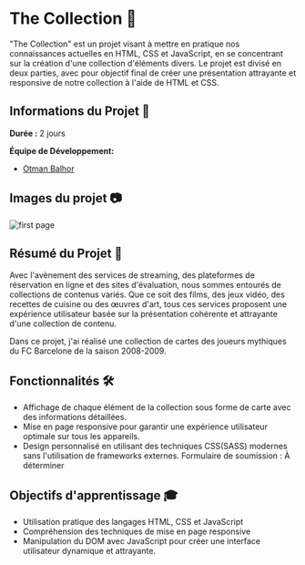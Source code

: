 # The Collection 🚀

"The Collection" est un projet visant à mettre en pratique nos connaissances actuelles en HTML, CSS et JavaScript, en se concentrant sur la création d'une collection d'éléments divers. Le projet est divisé en deux parties, avec pour objectif final de créer une présentation attrayante et responsive de notre collection à l'aide de HTML et CSS.

## Informations du Projet 🤝

**Durée :** 2 jours

**Équipe de Développement:**
- [Otman Balhor](https://github.com/otmanbalhor)

## Images du projet 📷

![first page](https://github.com/otmanbalhor/Projet-Collection/assets/151409181/a7d21794-9fa5-4d2b-8560-992bd1a26f1d)

## Résumé du Projet 🎯
Avec l'avènement des services de streaming, des plateformes de réservation en ligne et des sites d'évaluation, nous sommes entourés de collections de contenus variés. Que ce soit des films, des jeux vidéo, des recettes de cuisine ou des œuvres d'art, tous ces services proposent une expérience utilisateur basée sur la présentation cohérente et attrayante d'une collection de contenu.

Dans ce projet, j'ai réalisé une collection de cartes des joueurs mythiques du FC Barcelone de la saison 2008-2009.


## Fonctionnalités 🛠️
* Affichage de chaque élément de la collection sous forme de carte avec des informations détaillées.
* Mise en page responsive pour garantir une expérience utilisateur optimale sur tous les appareils.
* Design personnalisé en utilisant des techniques CSS(SASS) modernes sans l'utilisation de frameworks externes.
Formulaire de soumission : À déterminer

## Objectifs d'apprentissage 🎓

* Utilisation pratique des langages HTML, CSS et JavaScript
* Compréhension des techniques de mise en page responsive
* Manipulation du DOM avec JavaScript pour créer une interface utilisateur dynamique et attrayante.
